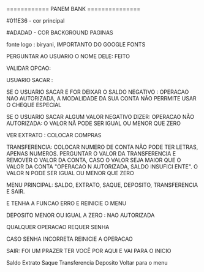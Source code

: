 ============ PANEM BANK ===============


#011E36 - cor principal

#ADADAD - COR BACKGROUND PAGINAS

fonte logo : biryani, IMPORTANTO DO GOOGLE FONTS



PERGUNTAR AO USUARIO O NOME DELE: FEITO

VALIDAR OPCAO: 

USUARIO SACAR :

SE O USUARIO SACAR E FOR DEIXAR O SALDO
NEGATIVO : OPERACAO NAO AUTORIZADA, A
MODALIDADE DA SUA CONTA NÃO PERRMITE
USAR O CHEQUE ESPECIAL


SE O USUARIO SACAR ALGUM VALOR NEGATIVO
DIZER: OPERACAO NÃO AUTORIZADA: O VALOR
NÃ PODE SER IGUAL OU MENOR QUE ZERO


VER EXTRATO : COLOCAR COMPRAS 

TRANSFERENCIA: COLOCAR NUMERO DE CONTA
NÃO PODE TER LETRAS, APENAS NUMEROS.
PERGUNTAR O VALOR DA TRANSFERENCIA E 
REMOVER O VALOR DA CONTA, CASO O VALOR
SEJA MAIOR QUE O VALOR DA CONTA
"OPERACAO N AUTORIZADA, SALDO INSUFICI
ENTE". O VALOR N PODE SER IGUAL OU 
MENOR QUE ZERO


MENU PRINCIPAL: SALDO, EXTRATO, SAQUE,
DEPOSITO, TRANSFERENCIA E SAIR.

E TENHA A FUNCAO ERRO E REINICIE O MENU

DEPOSITO MENOR OU IGUAL A ZERO : 
NAO AUTORIZADA

QUALQUER OPERACAO REQUER SENHA

CASO SENHA INCORRETA REINICIE A OPERACAO


SAIR: FOI UM PRAZER TER VOCÊ POR AQUI
E VAI PARA O INICIO


Saldo 
Extrato
Saque
Transferencia
Deposito
Voltar para o menu

